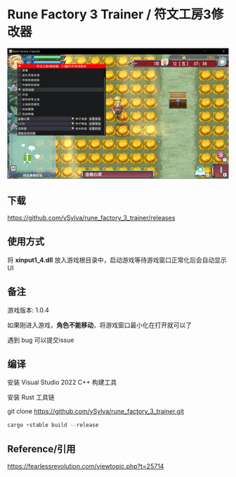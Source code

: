 # Rune Factory 3 Trainer / 符文工房3修改器

![hello](res/trainer.png)

## 下载

https://github.com/vSylva/rune_factory_3_trainer/releases

## 使用方式

将 **xinput1_4.dll** 放入游戏根目录中，启动游戏等待游戏窗口正常化后会自动显示UI

## 备注

游戏版本: 1.0.4

如果刚进入游戏，**角色不能移动**，将游戏窗口最小化在打开就可以了

遇到 bug 可以提交issue

## 编译

安装 Visual Studio 2022 C++ 构建工具

安装 Rust 工具链

git clone https://github.com/vSylva/rune_factory_3_trainer.git

```rust
cargo +stable build --release
```

## Reference/引用

https://fearlessrevolution.com/viewtopic.php?t=25714

